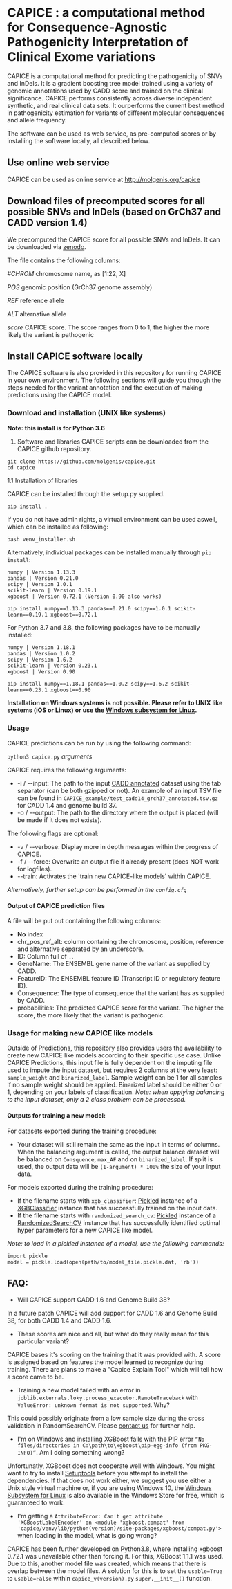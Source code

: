 # CAPICE : a computational method for Consequence-Agnostic Pathogenicity Interpretation of Clinical Exome variations

CAPICE is a computational method for predicting the pathogenicity of SNVs and InDels. 
It is a gradient boosting tree model trained using a variety of genomic annotations used by 
CADD score and trained on the clinical significance. CAPICE performs consistently across diverse independent synthetic, 
and real clinical data sets. It ourperforms the current best method in pathogenicity estimation
for variants of different molecular consequences and allele frequency.

The software can be used as web service, as pre-computed scores or by installing the software locally, all described below.

## Use online web service

CAPICE can be used as online service at http://molgenis.org/capice 

## Download files of precomputed scores for all possible SNVs and InDels (based on GrCh37 and CADD version 1.4)
We precomputed the CAPICE score for all possible SNVs and InDels. It can be downloaded via [zenodo](https://doi.org/10.5281/zenodo.3516248).

The file contains the following columns:

*#CHROM* chromosome name, as [1:22, X]

*POS* genomic position (GrCh37 genome assembly)

*REF* reference allele

*ALT* alternative allele

*score* CAPICE score. The score ranges from 0 to 1, the higher the more likely the variant is pathogenic

## Install CAPICE software locally
The CAPICE software is also provided in this repository for running CAPICE in your own environment. 
The following sections will guide you through the steps needed for the variant annotation and the execution of
making predictions using the CAPICE model.

### Download and installation (UNIX like systems)
__Note: this install is for Python 3.6__

1. Software and libraries
CAPICE scripts can be downloaded from the CAPICE github repository.
```
git clone https://github.com/molgenis/capice.git
cd capice
```

1.1 Installation of libraries

CAPICE can be installed through the setup.py supplied.

```
pip install .
```

If you do not have admin rights, a virtual environment can be used aswell, which can be installed as following:

```
bash venv_installer.sh
```

Alternatively, individual packages can be installed manually through `pip install`:

```
numpy | Version 1.13.3
pandas | Version 0.21.0
scipy | Version 1.0.1
scikit-learn | Version 0.19.1
xgboost | Version 0.72.1 (Version 0.90 also works)
```

`pip install numpy==1.13.3 pandas==0.21.0 scipy==1.0.1 scikit-learn==0.19.1 xgboost==0.72.1`

For Python 3.7 and 3.8, the following packages have to be manually installed:
```
numpy | Version 1.18.1
pandas | Version 1.0.2
scipy | Version 1.6.2
scikit-learn | Version 0.23.1
xgboost | Version 0.90
```

`pip install numpy==1.18.1 pandas==1.0.2 scipy==1.6.2 scikit-learn==0.23.1 xgboost==0.90`

__Installation on Windows systems is not possible. Please refer to UNIX like systems (iOS or Linux) or use the [Windows subsystem for Linux](https://docs.microsoft.com/en-us/windows/wsl/install-win10).__

### Usage

CAPICE predictions can be run by using the following command:

`python3 capice.py` _arguments_

CAPICE requires the following arguments:

- -i / --input: The path to the input [CADD annotated](https://cadd.gs.washington.edu/) dataset using the tab separator (can be both gzipped or not). An example of an input TSV file can be found in `CAPICE_example/test_cadd14_grch37_annotated.tsv.gz` for CADD 1.4 and genome build 37.
- -o / --output: The path to the directory where the output is placed (will be made if it does not exists).

The following flags are optional:
- -v / --verbose: Display more in depth messages within the progress of CAPICE.
- -f / --force: Overwrite an output file if already present (does NOT work for logfiles).
- --train: Activates the 'train new CAPICE-like models' within CAPICE.

_Alternatively, further setup can be performed in the `config.cfg`_

#### Output of CAPICE prediction files

A file will be put out containing the following columns:

- __No__ index
- chr_pos_ref_alt: column containing the chromosome, position, reference and alternative separated by an underscore.
- ID: Column full of `.`.
- GeneName: The ENSEMBL gene name of the variant as supplied by CADD.
- FeatureID: The ENSEMBL feature ID (Transcript ID or regulatory feature ID).
- Consequence: The type of consequence that the variant has as supplied by CADD.
- probabilities: The predicted CAPICE score for the variant. The higher the score, the more likely that the variant is pathogenic.

### Usage for making new CAPICE like models

Outside of Predictions, this repository also provides users the availability to create new CAPICE like models according to their specific use case.
Unlike CAPICE Predictions, this input file is fully dependent on the imputing file used to impute the input dataset, but requires 2 columns at the very least: `sample_weight` and `binarized_label`.
Sample weight can be 1 for all samples if no sample weight should be applied. Binarized label should be either 0 or 1, depending on your labels of classification. 
_Note: when applying balancing to the input dataset, only a 2 class problem can be processed._

#### Outputs for training a new model:

For datasets exported during the training procedure:

- Your dataset will still remain the same as the input in terms of columns. When the balancing argument is called, the output balance dataset will be balanced on `Consquence`, `max_AF` and on `binarized_label`.
If split is used, the output data will be `(1-argument) * 100%` the size of your input data.

For models exported during the training procedure:

- If the filename starts with `xgb_classifier`: [Pickled](https://docs.python.org/3/library/pickle.html) instance of a [XGBClassifier](https://xgboost.readthedocs.io/en/latest/python/python_api.html#xgboost.XGBClassifier) instance that has successfully trained on the input data.
- If the filename starts with `randomized_search_cv`: [Pickled](https://docs.python.org/3/library/pickle.html) instance of a [RandomizedSearchCV](https://scikit-learn.org/stable/modules/generated/sklearn.model_selection.RandomizedSearchCV.html) instance that has successfully identified optimal hyper parameters for a new CAPICE like model.

_Note: to load in a pickled instance of a model, use the following commands:_
```
import pickle
model = pickle.load(open(path/to/model_file.pickle.dat, 'rb'))
```

## FAQ:

- Will CAPICE support CADD 1.6 and Genome Build 38?

In a future patch CAPICE will add support for CADD 1.6 and Genome Build 38, for both CADD 1.4 and CADD 1.6.

- These scores are nice and all, but what do they really mean for this particular variant?

CAPICE bases it's scoring on the training that it was provided with. A score is assigned based on features the model learned to recognize during training.
There are plans to make a "Capice Explain Tool" which will tell how a score came to be.

- Training a new model failed with an error in `joblib.externals.loky.process_executor.RemoteTraceback` with `ValueError: unknown format is not supported`. Why?

This could possibly originate from a low sample size during the cross validation in RandomSearchCV. Please [contact us](https://github.com/molgenis/capice/issues) for further help.

- I'm on Windows and installing XGBoost fails with the PIP error `“No files/directories in C:\path\to\xgboost\pip-egg-info (from PKG-INFO)”`. Am I doing something wrong?

Unfortunatly, XGBoost does not cooperate well with Windows. You might want to try to install [Setuptools](https://pypi.org/project/setuptools/) before you attempt to install the dependencies. 
If that does not work either, we suggest you use either a Unix style virtual machine or, if you are using Windows 10, the [Windows Subsystem for Linux](https://docs.microsoft.com/en-us/windows/wsl/install-win10) is also available in the Windows Store for free, which is guaranteed to work.

- I'm getting a `AttributeError: Can't get attribute 'XGBoostLabelEncoder' on <module 'xgboost.compat' from 'capice/venv/lib/python(version)/site-packages/xgboost/compat.py'>` when loading in the model, what is going wrong?

CAPICE has been further developed on Python3.8, where installing xgboost 0.72.1 was unavailable other than forcing it. For this, XGBoost 1.1.1 was used. 
Due to this, another model file was created, which means that there is overlap between the model files. A solution for this is to set the 
`usable=True` to `usable=False` within `capice_v(version).py` `super.__init__()` function.
  



